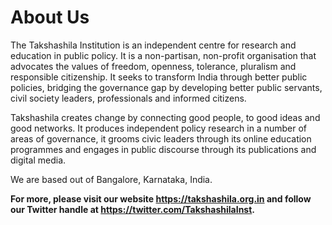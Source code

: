 # About Us

The Takshashila Institution is an independent centre for research and education in public policy. 
It is a non-partisan, non-profit organisation that advocates the values of freedom, openness, tolerance, pluralism and responsible citizenship. 
It seeks to transform India through better public policies, bridging the governance gap by developing better public servants, civil society leaders, professionals and informed citizens.

Takshashila creates change by connecting good people, to good ideas and good networks. 
It produces independent policy research in a number of areas of governance, it grooms civic leaders through its online education programmes and engages in public discourse through its publications and digital media.

We are based out of Bangalore, Karnataka, India.

**For more, please visit our website https://takshashila.org.in and follow our Twitter handle at https://twitter.com/TakshashilaInst.**
